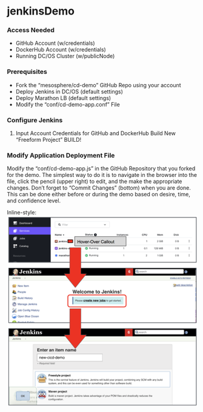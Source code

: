 # jenkinsDemo

### Access Needed
* GitHub Account (w/credentials)
* DockerHub Account (w/credentials)
* Running DC/OS Cluster (w/publicNode)

### Prerequisites
* Fork the “mesosphere/cd-demo” GitHub Repo using your account
* Deploy Jenkins in DC/OS (default settings)
* Deploy Marathon LB (default settings)
* Modify the “conf/cd-demo-app.conf” File

### Configure Jenkins
1. Input Account Credentials for GitHub and DockerHub
Build New “Freeform Project”
BUILD!

### Modify Application Deployment File
Modify the “conf/cd-demo-app.js” in the GitHub Repository that you forked for the demo.  The simplest way to do it is to navigate in the browser into the file, click the pencil (upper right) to edit, and the make the appropriate changes.  Don’t forget to “Commit Changes” (bottom) when you are done.  This can be done either before or during the demo based on desire, time, and confidence level.

Inline-style: 
![alt text](img/project.png "Example text of what needs to be changed.")











